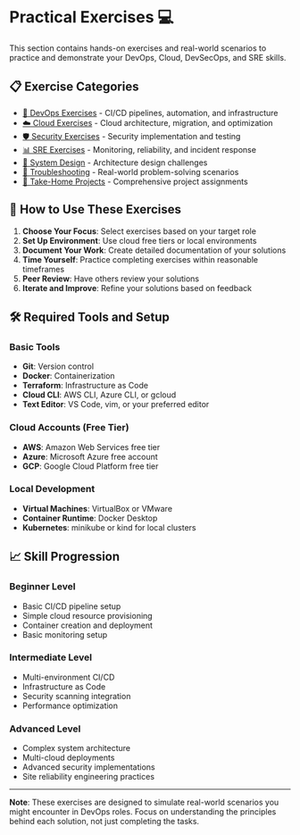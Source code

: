 # Practical Exercises 💻

This section contains hands-on exercises and real-world scenarios to practice and demonstrate your DevOps, Cloud, DevSecOps, and SRE skills.

## 📋 Exercise Categories

- [🔧 DevOps Exercises](./devops-exercises.md) - CI/CD pipelines, automation, and infrastructure
- [☁️ Cloud Exercises](./cloud-exercises.md) - Cloud architecture, migration, and optimization
- [🛡️ Security Exercises](./security-exercises.md) - Security implementation and testing
- [📊 SRE Exercises](./sre-exercises.md) - Monitoring, reliability, and incident response
- [🎯 System Design](./system-design.md) - Architecture design challenges
- [🐛 Troubleshooting](./troubleshooting.md) - Real-world problem-solving scenarios
- [📝 Take-Home Projects](./take-home-projects.md) - Comprehensive project assignments

## 🎯 How to Use These Exercises

1. **Choose Your Focus**: Select exercises based on your target role
2. **Set Up Environment**: Use cloud free tiers or local environments
3. **Document Your Work**: Create detailed documentation of your solutions
4. **Time Yourself**: Practice completing exercises within reasonable timeframes
5. **Peer Review**: Have others review your solutions
6. **Iterate and Improve**: Refine your solutions based on feedback

## 🛠️ Required Tools and Setup

### Basic Tools
- **Git**: Version control
- **Docker**: Containerization
- **Terraform**: Infrastructure as Code
- **Cloud CLI**: AWS CLI, Azure CLI, or gcloud
- **Text Editor**: VS Code, vim, or your preferred editor

### Cloud Accounts (Free Tier)
- **AWS**: Amazon Web Services free tier
- **Azure**: Microsoft Azure free account
- **GCP**: Google Cloud Platform free tier

### Local Development
- **Virtual Machines**: VirtualBox or VMware
- **Container Runtime**: Docker Desktop
- **Kubernetes**: minikube or kind for local clusters

## 📈 Skill Progression

### Beginner Level
- Basic CI/CD pipeline setup
- Simple cloud resource provisioning
- Container creation and deployment
- Basic monitoring setup

### Intermediate Level
- Multi-environment CI/CD
- Infrastructure as Code
- Security scanning integration
- Performance optimization

### Advanced Level
- Complex system architecture
- Multi-cloud deployments
- Advanced security implementations
- Site reliability engineering practices

---

**Note**: These exercises are designed to simulate real-world scenarios you might encounter in DevOps roles. Focus on understanding the principles behind each solution, not just completing the tasks.